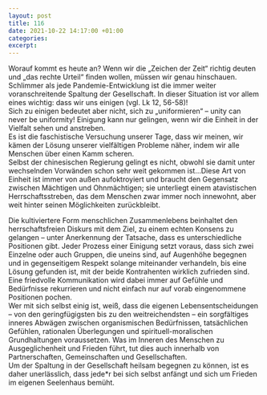 ```yaml
---
layout: post
title: 116
date: 2021-10-22 14:17:00 +01:00
categories: 
excerpt: 
---
```


Worauf kommt es heute an? Wenn wir die „Zeichen der Zeit“ richtig deuten und „das rechte Urteil“ finden wollen, müssen wir genau hinschauen. Schlimmer als jede Pandemie-Entwicklung ist die immer weiter voranschreitende Spaltung der Gesellschaft. In dieser Situation ist vor allem eines wichtig: dass wir uns einigen (vgl. Lk 12, 56-58)!\
Sich zu einigen bedeutet aber nicht, sich zu „uniformieren“ – unity can never be uniformity! Einigung kann nur gelingen, wenn wir die Einheit in der Vielfalt sehen und anstreben.\
Es ist die faschistische Versuchung unserer Tage, dass wir meinen, wir kämen der Lösung unserer vielfältigen Probleme näher, indem wir alle Menschen über einen Kamm scheren.\
Selbst der chinesischen Regierung gelingt es nicht, obwohl sie damit unter wechselnden Vorwänden schon sehr weit gekommen ist…Diese Art von Einheit ist immer von außen aufoktroyiert und braucht den Gegensatz zwischen Mächtigen und Ohnmächtigen; sie unterliegt einem atavistischen Herrschaftsstreben, das dem Menschen zwar immer noch innewohnt, aber weit hinter seinen Möglichkeiten zurückbleibt.

Die kultiviertere Form menschlichen Zusammenlebens beinhaltet den herrschaftsfreien Diskurs mit dem Ziel, zu einem echten Konsens zu gelangen – unter Anerkennung der Tatsache, dass es unterschiedliche Positionen gibt. Jeder Prozess einer Einigung setzt voraus, dass sich zwei Einzelne oder auch Gruppen, die uneins sind, auf Augenhöhe begegnen und in gegenseitigem Respekt solange miteinander verhandeln, bis eine Lösung gefunden ist, mit der beide Kontrahenten wirklich zufrieden sind.\
Eine friedvolle Kommunikation wird dabei immer auf Gefühle und Bedürfnisse rekurrieren und nicht einfach nur auf vorab eingenommene Positionen pochen.\
Wer mit sich selbst einig ist, weiß, dass die eigenen Lebensentscheidungen – von den geringfügigsten bis zu den weitreichendsten – ein sorgfältiges inneres Abwägen zwischen organismischen Bedürfnissen, tatsächlichen Gefühlen, rationalen Überlegungen und spirituell-moralischen Grundhaltungen voraussetzen. Was im Inneren des Menschen zu Ausgeglichenheit und Frieden führt, tut dies auch innerhalb von Partnerschaften, Gemeinschaften und Gesellschaften.\
Um der Spaltung in der Gesellschaft heilsam begegnen zu können, ist es daher unerlässlich, dass jede\*r bei sich selbst anfängt und sich um Frieden im eigenen Seelenhaus bemüht.
